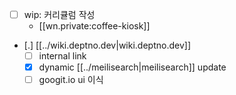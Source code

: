 - [ ] wip: 커리큘럼 작성
  + [[wn.private:coffee-kiosk]]
- [.] [[../wiki.deptno.dev|wiki.deptno.dev]]
  - [ ] internal link
  - [X] dynamic [[../meilisearch|meilisearch]] update
  - [ ] googit.io ui 이식
